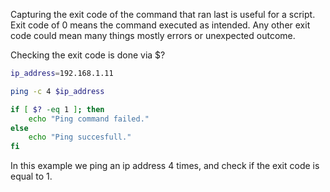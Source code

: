 Capturing the exit code of the command that ran last is useful for a script.
Exit code of 0 means the command executed as intended.
Any other exit code could mean many things mostly errors or unexpected outcome.

Checking the exit code is done via $?

```bash
ip_address=192.168.1.11

ping -c 4 $ip_address

if [ $? -eq 1 ]; then
	echo "Ping command failed."
else
	echo "Ping succesfull."
fi
```
In this example we ping an ip address 4 times, and check if the exit code is equal to 1.